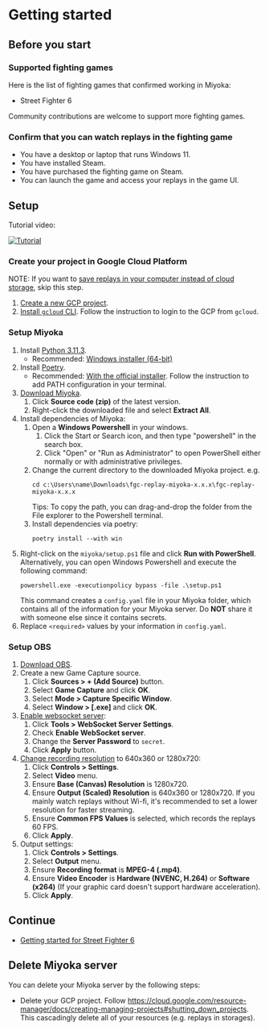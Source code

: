 # Getting started

## Before you start

### Supported fighting games

Here is the list of fighting games that confirmed working in Miyoka:

- Street Fighter 6

Community contributions are welcome to support more fighting games.

### Confirm that you can watch replays in the fighting game

- You have a desktop or laptop that runs Windows 11.
- You have installed Steam.
- You have purchased the fighting game on Steam.
- You can launch the game and access your replays in the game UI.

## Setup

Tutorial video:

[![Tutorial](https://img.youtube.com/vi/DYYpQVEDRVA/0.jpg)](https://www.youtube.com/watch?v=DYYpQVEDRVA)

### Create your project in Google Cloud Platform

NOTE:
If you want to [save replays in your computer instead of cloud storage](./getting_started/sf6.md#save-replays-in-local-file-storage), skip this step.

1. [Create a new GCP project](https://cloud.google.com/resource-manager/docs/creating-managing-projects#console).
1. [Install `gcloud` CLI](https://cloud.google.com/sdk/docs/install). Follow the instruction to login to the GCP from `gcloud`.

### Setup Miyoka

1. Install [Python 3.11.3](https://www.python.org/downloads/windows/).
    - Recommended: [Windows installer (64-bit)](https://www.python.org/ftp/python/3.11.9/python-3.11.9-amd64.exe)
1. Install [Poetry](https://python-poetry.org/docs/#installing-with-pipx).
    - Recommended: [With the official installer](https://python-poetry.org/docs/#installing-with-the-official-installer). Follow the instruction to add PATH configuration in your terminal.
1. [Download Miyoka](https://github.com/fgcreplaymiyoka/fgc-replay-miyoka/releases).
    1. Click **Source code (zip)** of the latest version.
    1. Right-click the downloaded file and select **Extract All**.
1. Install dependencies of Miyoka:
    1. Open a **Windows Powershell** in your windows.
        1. Click the Start or Search icon, and then type "powershell" in the search box.
        1. Click "Open" or "Run as Administrator" to open PowerShell either normally or with administrative privileges.
    1. Change the current directory to the downloaded Miyoka project. e.g.
        ```shell
        cd c:\Users\name\Downloads\fgc-replay-miyoka-x.x.x\fgc-replay-miyoka-x.x.x
        ```
        Tips: To copy the path, you can drag-and-drop the folder from the File explorer to the Powershell terminal.
    1. Install dependencies via poetry:
        ```shell
        poetry install --with win
        ```
1. Right-click on the `miyoka/setup.ps1` file and click **Run with PowerShell**.
    Alternatively, you can open Windows Powershell and execute the following command:
    ```shell
    powershell.exe -executionpolicy bypass -file .\setup.ps1
    ```
    This command creates a `config.yaml` file in your Miyoka folder, which
    contains all of the information for your Miyoka server.
    Do **NOT** share it with someone else since it contains secrets.
1. Replace `<required>` values by your information in `config.yaml`.

### Setup OBS

1. [Download OBS](https://obsproject.com/download).
1. Create a new Game Capture source.
    1. Click **Sources > + (Add Source)** button.
    1. Select **Game Capture** and click **OK**.
    1. Select **Mode > Capture Specific Window**.
    1. Select **Window > [<game-title>.exe]** and click **OK**.
1. [Enable websocket server](https://fms-manual.readthedocs.io/en/latest/audience-display/obs-integration/obs-websockets.html):
    1. Click **Tools > WebSocket Server Settings**.
    1. Check **Enable WebSocket server**.
    1. Change the **Server Password** to `secret`.
    1. Click **Apply** button.
1. [Change recording resolution](https://obsproject.com/kb/standard-recording-output-guide) to 640x360 or 1280x720:
    1. Click **Controls > Settings**.
    1. Select **Video** menu.
    1. Ensure **Base (Canvas) Resolution** is 1280x720.
    1. Ensure **Output (Scaled) Resolution** is 640x360 or 1280x720. If you mainly watch replays without Wi-fi, it's recommended to set a lower resolution for faster streaming.
    1. Ensure **Common FPS Values** is selected, which records the replays 60 FPS.
    1. Click **Apply**.
1. Output settings:
    1. Click **Controls > Settings**.
    1. Select **Output** menu.
    1. Ensure **Recording format** is **MPEG-4 (.mp4)**.
    1. Ensure **Video Encoder** is **Hardware (NVENC, H.264)** or **Software (x264)** (If your graphic card doesn't support hardware acceleration).
    1. Click **Apply**.

## Continue

- [Getting started for Street Fighter 6](getting_started/sf6.md)

## Delete Miyoka server

You can delete your Miyoka server by the following steps:

- Delete your GCP project. Follow https://cloud.google.com/resource-manager/docs/creating-managing-projects#shutting_down_projects.
  This cascadingly delete all of your resources (e.g. replays in storages).
